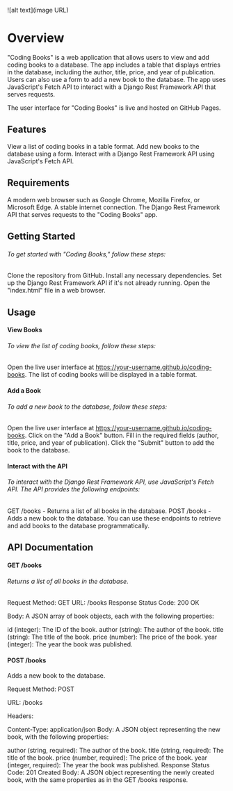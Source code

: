 ![alt text](image URL)
# Overview

"Coding Books" is a web application that allows users to view and add coding books to a database. The app includes a table that displays entries in the database, including the author, title, price, and year of publication. Users can also use a form to add a new book to the database. The app uses JavaScript's Fetch API to interact with a Django Rest Framework API that serves requests.

The user interface for "Coding Books" is live and hosted on GitHub Pages.

## Features

View a list of coding books in a table format.
Add new books to the database using a form.
Interact with a Django Rest Framework API using JavaScript's Fetch API.

## Requirements

A modern web browser such as Google Chrome, Mozilla Firefox, or Microsoft Edge.
A stable internet connection.
The Django Rest Framework API that serves requests to the "Coding Books" app.

## Getting Started

###### To get started with "Coding Books," follow these steps:

Clone the repository from GitHub.
Install any necessary dependencies.
Set up the Django Rest Framework API if it's not already running.
Open the "index.html" file in a web browser.

## Usage

#### View Books
###### To view the list of coding books, follow these steps:

Open the live user interface at https://your-username.github.io/coding-books.
The list of coding books will be displayed in a table format.

#### Add a Book

###### To add a new book to the database, follow these steps:

Open the live user interface at https://your-username.github.io/coding-books.
Click on the "Add a Book" button.
Fill in the required fields (author, title, price, and year of publication).
Click the "Submit" button to add the book to the database.

#### Interact with the API

###### To interact with the Django Rest Framework API, use JavaScript's Fetch API. The API provides the following endpoints:

GET /books - Returns a list of all books in the database.
POST /books - Adds a new book to the database.
You can use these endpoints to retrieve and add books to the database programmatically.

## API Documentation

#### GET /books

###### Returns a list of all books in the database.

Request
Method: GET
URL: /books
Response
Status Code: 200 OK

Body: A JSON array of book objects, each with the following properties:

id (integer): The ID of the book.
author (string): The author of the book.
title (string): The title of the book.
price (number): The price of the book.
year (integer): The year the book was published.

#### POST /books

Adds a new book to the database.

Request
Method: POST

URL: /books

Headers:

Content-Type: application/json
Body: A JSON object representing the new book, with the following properties:

author (string, required): The author of the book.
title (string, required): The title of the book.
price (number, required): The price of the book.
year (integer, required): The year the book was published.
Response
Status Code: 201 Created
Body: A JSON object representing the newly created book, with the same properties as in the GET /books response.
